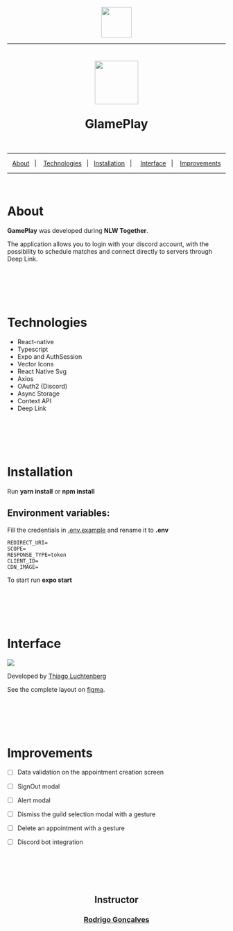 <p align="center"><img src="https://i.ibb.co/p2rQcNW/nlw-logo.png" height="70"/></p>

---

<h1 align="center"><p>
<img src="https://i.ibb.co/rvt0WpW/icon.png" width="100">
</p><b>GlamePlay</b>
</h1>

</br>

---
<p align="center">
    <a href="#-About">About</a>&nbsp;&nbsp;&nbsp;|&nbsp;&nbsp;&nbsp;
    <a href="#-Technologies">Technologies</a>&nbsp;&nbsp;&nbsp;|&nbsp;&nbsp;
    <a href="#-Installation">Installation</a>&nbsp;&nbsp;&nbsp;|&nbsp;&nbsp;&nbsp;&nbsp;
    <a href="#-Interface">Interface</a>&nbsp;&nbsp;&nbsp;|&nbsp;&nbsp;&nbsp;
    <a href="#-Improvements">Improvements</a>
</p>

---

</br>

# About

<p><b>GamePlay</b> was developed during <b>NLW Together</b>.</p>
The application allows you to login with your discord account, with the possibility to schedule matches and connect directly to servers through Deep Link.</p>

</br>
</br>
</br>
</br>

# Technologies
- React-native
- Typescript
- Expo and AuthSession
- Vector Icons
- React Native Svg
- Axios
- OAuth2 (Discord)
- Async Storage
- Context API
- Deep Link

</br>
</br>
</br>
</br>

# Installation
Run <b>yarn install</b> or <b>npm install</b>

## Environment variables: 
Fill the credentials in <u>.env.example</u> and rename it to <b>.env</b>
````
REDIRECT_URI=
SCOPE=
RESPONSE_TYPE=token
CLIENT_ID=
CDN_IMAGE=
````

<p>To start run <b>expo start</b></p>


</br>
</br>
</br>
</br>

# Interface

<p>
    <img src="https://ik.imagekit.io/cnbmdh4b9w/GamePlayFigma_n37WowQc7.png?updatedAt=1626991756128">
</p>

Developed by [Thiago Luchtenberg](https://www.linkedin.com/in/tiagoluchtenberg/?originalSubdomain=br) 

</p>

See the complete layout on [figma](<https://www.figma.com/file/QhTjxPzgnHHn0H2Bs3126c/GamePlay---NLW-Together-(Copy)?node-id=58913%3A83>).

</br>
</br>
</br>
</br>


# Improvements

- [ ] Data validation on the appointment creation screen

- [ ] SignOut modal

- [ ] Alert modal

- [ ] Dismiss the guild selection modal with a gesture

- [ ] Delete an appointment with a gesture

- [ ] Discord bot integration


</br>
</br>
</br>
</br>



<h2 align="center"> Instructor</h2>

<h3 align="center">

[Rodrigo Gonçalves](https://www.linkedin.com/in/rodrigo-gon%C3%A7alves-santana/)

<h3>


